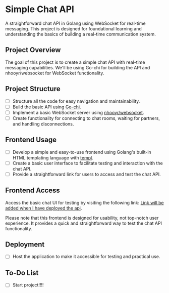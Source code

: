 # Simple Chat API

A straightforward chat API in Golang using WebSocket for real-time messaging. This project is designed for foundational learning and understanding the basics of building a real-time communication system.

## Project Overview

The goal of this project is to create a simple chat API with real-time messaging capabilities. We'll be using Go-chi for building the API and nhooyr/websocket for WebSocket functionality.

## Project Structure

- [ ] Structure all the code for easy navigation and maintainability.
- [ ] Build the basic API using [Go-chi](https://github.com/go-chi/chi).
- [ ] Implement a basic WebSocket server using [nhooyr/websocket](https://github.com/nhooyr/websocket).
- [ ] Create functionality for connecting to chat rooms, waiting for partners, and handling disconnections.

## Frontend Usage

- [ ] Develop a simple and easy-to-use frontend using Golang's built-in HTML templating language with [templ](https://github.com/a-h/templ).
- [ ] Create a basic user interface to facilitate testing and interaction with the chat API.
- [ ] Provide a straightforward link for users to access and test the chat API.

## Frontend Access

Access the basic chat UI for testing by visiting the following link: [Link will be added when I have deployed the api](https://github.com/vertionn/Simple-Chat-API).

Please note that this frontend is designed for usability, not top-notch user experience. It provides a quick and straightforward way to test the chat API functionality.

## Deployment

- [ ] Host the application to make it accessible for testing and practical use.

## To-Do List

- [ ] Start project!!!!